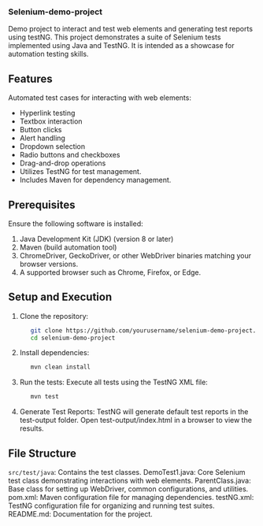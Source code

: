 ### Selenium-demo-project
Demo project to interact and test web elements and generating test reports using testNG.
This project demonstrates a suite of Selenium tests implemented using Java and TestNG. It is intended as a showcase for automation testing skills. 

## Features 
Automated test cases for interacting with web elements: 
- Hyperlink testing 
- Textbox interaction 
- Button clicks 
- Alert handling 
- Dropdown selection 
- Radio buttons and checkboxes 
- Drag-and-drop operations 
- Utilizes TestNG for test management. 
- Includes Maven for dependency management.

## Prerequisites
Ensure the following software is installed:
1. Java Development Kit (JDK) (version 8 or later)
2. Maven (build automation tool)
3. ChromeDriver, GeckoDriver, or other WebDriver binaries matching your browser versions.
4. A supported browser such as Chrome, Firefox, or Edge.

## Setup and Execution
1. Clone the repository:
   ```bash
      git clone https://github.com/yourusername/selenium-demo-project.git  
      cd selenium-demo-project

2. Install dependencies:
   ```bash
      mvn clean install

4. Run the tests:
   Execute all tests using the TestNG XML file:
      ```bash
         mvn test

5. Generate Test Reports:
   TestNG will generate default test reports in the test-output folder.
   Open test-output/index.html in a browser to view the results.

## File Structure
```src/test/java```: Contains the test classes.
DemoTest1.java: Core Selenium test class demonstrating interactions with web elements.
ParentClass.java: Base class for setting up WebDriver, common configurations, and utilities.
pom.xml: Maven configuration file for managing dependencies.
testNG.xml: TestNG configuration file for organizing and running test suites.
README.md: Documentation for the project.
